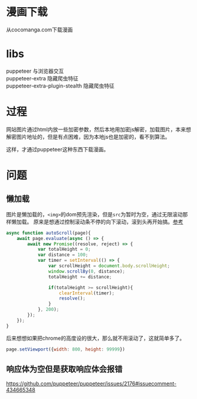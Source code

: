 # 漫画下载
从cocomanga.com下载漫画
# libs
puppeteer 与浏览器交互  
puppeteer-extra 隐藏爬虫特征  
puppeteer-extra-plugin-stealth 隐藏爬虫特征  

# 过程
网站图片通过html内放一些加密参数，然后本地用加密js解密，加载图片，本来想解密图片地址的，但是有点困难，因为本地js也是加密的，看不到算法。  

这样，才通过puppeteer这种东西下载漫画。

# 问题
## 懒加载
图片是懒加载的，`<img>`的dom预先渲染，但是`src`为暂时为空，通过无限滚动那样懒加载。
原来是想通过控制滚动条不停的向下滚动，滚到头再开始搞。[参考](https://github.com/chenxiaochun/blog/issues/38)
```js
async function autoScroll(page){
    await page.evaluate(async () => {
        await new Promise((resolve, reject) => {
            var totalHeight = 0;
            var distance = 100;
            var timer = setInterval(() => {
                var scrollHeight = document.body.scrollHeight;
                window.scrollBy(0, distance);
                totalHeight += distance;

                if(totalHeight >= scrollHeight){
                    clearInterval(timer);
                    resolve();
                }
            }, 200);
        });
    });
}
```
后来想想如果把chrome的高度设的很大，那么就不用滚动了，这就简单多了。
```js
page.setViewport({width: 800, height: 99999})
```
## 响应体为空但是获取响应体会报错
https://github.com/puppeteer/puppeteer/issues/2176#issuecomment-434665348
